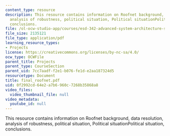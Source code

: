 ```yaml
---
content_type: resource
description: This resource contains information on Roofnet background, data resolution,
  analysis of robustness, political situation, Political situationPolitical situation,
  conclusions.
file: /ol-ocw-studio-app/courses/esd-342-advanced-system-architecture-spring-2006/0f2992cd64e2a7b6960c7268b35868a8_final_roofnet.pdf
file_size: 2135121
file_type: application/pdf
learning_resource_types:
- Projects
license: https://creativecommons.org/licenses/by-nc-sa/4.0/
ocw_type: OCWFile
parent_title: Projects
parent_type: CourseSection
parent_uid: 7cc7aadf-f2e1-b076-fe1d-e2aa187324d5
resourcetype: Document
title: final_roofnet.pdf
uid: 0f2992cd-64e2-a7b6-960c-7268b35868a8
video_files:
  video_thumbnail_file: null
video_metadata:
  youtube_id: null
---
```

This resource contains information on Roofnet background, data resolution, analysis of robustness, political situation, Political situationPolitical situation, conclusions.